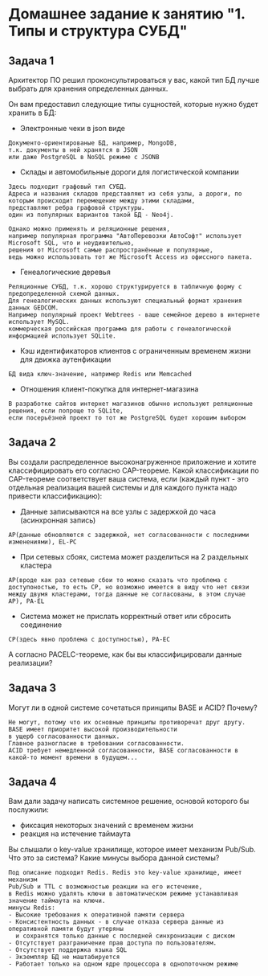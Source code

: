 # Домашнее задание к занятию "1. Типы и структура СУБД"

## Задача 1

Архитектор ПО решил проконсультироваться у вас, какой тип БД 
лучше выбрать для хранения определенных данных.

Он вам предоставил следующие типы сущностей, которые нужно будет хранить в БД:

- Электронные чеки в json виде

```
Документо-ориентированые БД, например, MongoDB, 
т.к. документы в ней хранятся в JSON 
или даже PostgreSQL в NoSQL режиме с JSONB

```

- Склады и автомобильные дороги для логистической компании
```
Здесь подходит графовый тип СУБД.
Адреса и названия складов представляют из себя узлы, а дороги, по которым происходит перемещение между этими складами,
представляют ребра графовой структуры.
один из популярных вариантов такой БД - Neo4j. 

Однако можно применять и реляционные решения,
например популярная программа "АвтоПеревозки АвтоСофт" использует Microsoft SQL, что и неудивительно, 
решения от Microsoft самые распространённые и популярные,
ведь можно использовать тот же Microsoft Access из офиссного пакета.
```
- Генеалогические деревья

```
Реляционные СУБД, т.к. хорошо структурируется в табличную форму с предопределенной схемой данных.
Для генеалогических данных используют специальный формат хранения данных GEDCOM.
Например популярный проект Webtrees - ваше семейное дерево в интернете использует MySQL. 
коммерческая российская программа для работы с генеалогической информацией использует SQLite.
```
- Кэш идентификаторов клиентов с ограниченным временем жизни для движка аутенфикации
```
БД вида ключ-значение, например Redis или Memcached
```

- Отношения клиент-покупка для интернет-магазина

```
В разработке сайтов интернет магазинов обычно используют реляционные решения, если попроще то SQLite,
если посерьёзней проект то тот же PostgreSQL будет хорошим выбором
```


## Задача 2

Вы создали распределенное высоконагруженное приложение и хотите классифицировать его согласно 
CAP-теореме. Какой классификации по CAP-теореме соответствует ваша система, если 
(каждый пункт - это отдельная реализация вашей системы и для каждого пункта надо привести классификацию):

- Данные записываются на все узлы с задержкой до часа (асинхронная запись)
```
AP(данные обновляются с задержкой, нет согласованности с последними изменениями), EL-PC
```

- При сетевых сбоях, система может разделиться на 2 раздельных кластера
```
AP(вроде как раз сетевые сбои то можно сказать что проблема с доступоностью, то есть CP, но возможно имеется в виду что нет связи между двумя кластерами, тогда данные не согласованы, в этом случае AP), PA-EL
```

- Система может не прислать корректный ответ или сбросить соединение

```
CP(здесь явно проблема с доступностью), PA-EC
```

А согласно PACELC-теореме, как бы вы классифицировали данные реализации?

## Задача 3

Могут ли в одной системе сочетаться принципы BASE и ACID? Почему?
```
Не могут, потому что их основные принципы противоречат друг другу. BASE имеет приоритет высокой производительности
в ущерб согласованности данных.
Главное разногласие в требовании согласованности.
ACID требует немедленной согласованности, BASE согласованности в какой-то момент времени в будущем...
```

## Задача 4

Вам дали задачу написать системное решение, основой которого бы послужили:

- фиксация некоторых значений с временем жизни
- реакция на истечение таймаута

Вы слышали о key-value хранилище, которое имеет механизм Pub/Sub. 
Что это за система? Какие минусы выбора данной системы?

```
Под описание подходит Redis. Redis это key-value хранилище, имеет механизм
Pub/Sub и TTL с возможностью реакции на его истечение,
в Redis можно удалять ключи в автоматическом режиме устанавливая значение таймаута на ключи.
минусы Redis:
- Высокие требования к оперативной памяти сервера
- Консистентность данных - в случае отказа сервера данные из оперативной памяти будут утеряны
  и сохранятся только данные с последней синхронизации с диском
- Отсутствует разграничение прав доступа по пользователям.
- Отсутствует поддержка языка SQL
- Экземпляр БД не маштабируется
- Работает только на одном ядре процессора в однопоточном режиме
```
